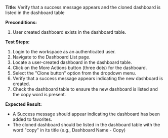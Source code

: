 **Title:** Verify that a success message appears and the cloned dashboard is listed in the dashboard table

**Preconditions:**
1. User created dashboard exists in the dashboard table.


**Test Steps:**
1. Login to the workspace as an authenticated user.
2. Navigate to the Dashboard List page.
3. Locate a user-created dashboard in the dashboard table.
4. Click on the More Actions button (three dots) for the dashboard.
5. Select the "Clone button" option from the dropdown menu.
6. Verify that a success message appears indicating the new dashboard is created.
7. Check the dashboard table to ensure the new dashboard is listed and the copy word is present.


**Expected Result:**
* A Success message should appear indicating the dashboard has been added to favorites.
* The cloned dashboard should be listed in the dashboard table with the word "copy" in its title (e.g., Dashboard Name - Copy)